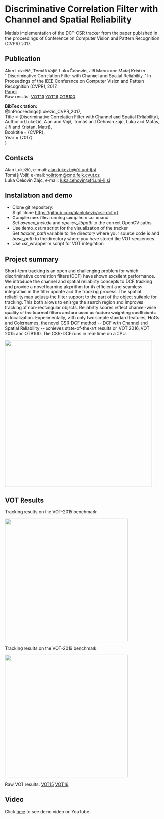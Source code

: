 # Discriminative Correlation Filter with Channel and Spatial Reliability

Matlab implementation of the DCF-CSR tracker from the paper published in the proceedings of Conference on Computer Vision and Pattern Recognition (CVPR) 2017.

## Publication
Alan Lukežič, Tomáš Vojíř, Luka Čehovin, Jiří Matas and Matej Kristan. ''Discriminative Correlation Filter with Channel and Spatial Reliability.'' In Proceedings of the IEEE Conference on Computer Vision and Pattern Recognition (CVPR), 2017.</br>
[Paper](https://arxiv.org/abs/1611.08461) </br>
Raw results: [VOT15](data.vicos.si/alanl/CSR-DCF-VOT15.zip) [VOT16](data.vicos.si/alanl/CSR-DCF-VOT16.zip) [OTB100](data.vicos.si/alanl/CSR-DCF-results-OTB100.zip)

<b>BibTex citation:</b><br>
@InProceedings{Lukezic_CVPR_2017,<br>
Title = {Discriminative Correlation Filter with Channel and Spatial Reliability},<br>
Author = {Lukežič, Alan and Vojíř, Tomáš and Čehovin Zajc, Luka and Matas, Jiří and Kristan, Matej},<br>
Booktitle = {CVPR},<br>
Year = {2017}<br>
}

## Contacts

Alan Lukežič, e-mail: alan.lukezic@fri.uni-lj.si </br>
Tomáš Vojíř, e-mail: vojirtom@cmp.felk.cvut.cz </br>
Luka Čehovin Zajc, e-mail: luka.cehovin@fri.uni-lj.si </br>

## Installation and demo
* Clone git repository: </br>
    $ git clone https://github.com/alanlukezic/csr-dcf.git
* Compile mex files running compile.m command </br>
	Set <i>opencv_include</i> and <i>opencv_libpath</i> to the correct OpenCV paths
* Use demo_csr.m script for the visualization of the tracker </br>
	Set <i>tracker_path</i> variable to the directory where your source code is and <i>base_path</i> to the directory where you have stored the VOT sequences.
* Use csr_wrapper.m script for VOT integration
	
## Project summary
Short-term tracking is an open and challenging problem for which discriminative correlation filters (DCF) have shown excellent performance. We introduce the channel and spatial reliability concepts to DCF tracking and provide a novel learning algorithm for its efficient and seamless integration in the filter update and the tracking process. The spatial reliability map adjusts the filter support to the part of the object suitable for tracking. This both allows to enlarge the search region and improves tracking of non-rectangular objects. Reliability scores reflect channel-wise quality of the learned filters and are used as feature weighting coefficients in localization. Experimentally, with only two simple standard features, HoGs and Colornames, the novel CSR-DCF method -- DCF with Channel and Spatial Reliability -- achieves state-of-the-art results on VOT 2016, VOT 2015 and OTB100. The CSR-DCF runs in real-time on a CPU.

<p style="width:100%, text-align:center"><a href="url"><img src="https://user-images.githubusercontent.com/12802864/26883749-54b16eae-4b9e-11e7-8506-94c211331218.png" width="480"></a></p>

## VOT Results
Tracking results on the VOT-2015 benchmark:
<div>
<a href="url"><img src="https://user-images.githubusercontent.com/12802864/26885137-0fa669dc-4ba2-11e7-8b41-52adfdfcf767.PNG" text-align="left" width="400"></a>
</div>

Tracking results on the VOT-2016 benchmark:
<div>
<a href="url"><img src="https://user-images.githubusercontent.com/12802864/26885151-1a6049c4-4ba2-11e7-9c30-0c3bf0f87943.PNG" text-align="right" width="400"></a>
</div>

Raw VOT results: [VOT15](data.vicos.si/alanl/CSR-DCF-VOT15.zip) [VOT16](data.vicos.si/alanl/CSR-DCF-VOT16.zip)

## Video
Click <a href="https://www.youtube.com/watch?v=Yl-grwGch_M">here</a> to see demo video on YouTube.
